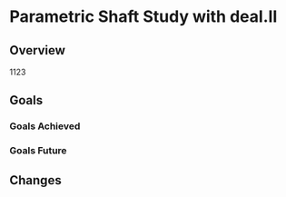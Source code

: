 # Parametric Shaft Study with deal.II
## Overview
1123
## Goals

### Goals Achieved
### Goals Future

## Changes

